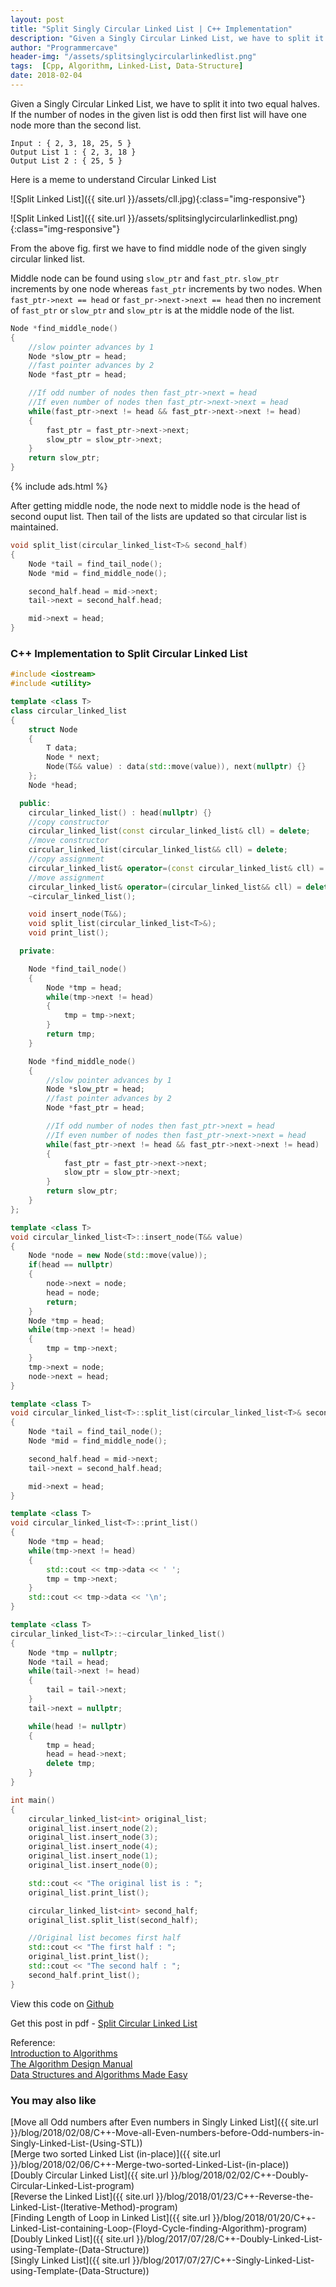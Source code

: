 ```yaml
---
layout: post
title: "Split Singly Circular Linked List | C++ Implementation"
description: "Given a Singly Circular Linked List, we have to split it into two equal halves. If the number of nodes in the given list is odd then first list will have one node more than the second list."
author: "Programmercave"
header-img: "/assets/splitsinglycircularlinkedlist.png"
tags:  [Cpp, Algorithm, Linked-List, Data-Structure]
date: 2018-02-04
---
```


Given a Singly Circular Linked List, we have to split it into two equal halves. If the number of nodes in the given list is odd then first list will have one node more than the second list.

```
Input : { 2, 3, 18, 25, 5 }
Output List 1 : { 2, 3, 18 }
Output List 2 : { 25, 5 }
```

Here is a meme to understand Circular Linked List

![Split Linked List]({{ site.url }}/assets/cll.jpg){:class="img-responsive"}

![Split Linked List]({{ site.url }}/assets/splitsinglycircularlinkedlist.png){:class="img-responsive"}

From the above fig. first we have to find middle node of the given singly circular linked list.

Middle node can be found using `slow_ptr` and `fast_ptr`. `slow_ptr` increments by one node whereas `fast_ptr` increments by two nodes. When `fast_ptr->next == head` or `fast_pr->next->next == head` then no increment of `fast_ptr` or `slow_ptr` and `slow_ptr` is at the middle node of the list.

```cpp
Node *find_middle_node()
{
    //slow pointer advances by 1
    Node *slow_ptr = head;
    //fast pointer advances by 2
    Node *fast_ptr = head;

    //If odd number of nodes then fast_ptr->next = head
    //If even number of nodes then fast_ptr->next->next = head
    while(fast_ptr->next != head && fast_ptr->next->next != head)
    {
        fast_ptr = fast_ptr->next->next;
        slow_ptr = slow_ptr->next;
    }
    return slow_ptr;
}
```
{% include ads.html %}<br/>

After getting middle node, the node next to middle node is the head of second ouput list. Then tail of the lists are updated so that circular list is maintained.

```cpp
void split_list(circular_linked_list<T>& second_half)
{
    Node *tail = find_tail_node();
    Node *mid = find_middle_node();

    second_half.head = mid->next;
    tail->next = second_half.head;

    mid->next = head;
}
```

<h3>C++ Implementation to Split Circular Linked List</h3>

```cpp
#include <iostream>
#include <utility>

template <class T>
class circular_linked_list
{
    struct Node
    {
        T data;
        Node * next;
        Node(T&& value) : data(std::move(value)), next(nullptr) {}
    };
    Node *head;

  public:
    circular_linked_list() : head(nullptr) {}
    //copy constructor
    circular_linked_list(const circular_linked_list& cll) = delete;
    //move constructor
    circular_linked_list(circular_linked_list&& cll) = delete;
    //copy assignment
    circular_linked_list& operator=(const circular_linked_list& cll) = delete;
    //move assignment
    circular_linked_list& operator=(circular_linked_list&& cll) = delete;
    ~circular_linked_list();

    void insert_node(T&&);
    void split_list(circular_linked_list<T>&);
    void print_list();

  private:

    Node *find_tail_node()
    {
        Node *tmp = head;
        while(tmp->next != head)
        {
            tmp = tmp->next;
        }
        return tmp;
    }

    Node *find_middle_node()
    {
        //slow pointer advances by 1
        Node *slow_ptr = head;
        //fast pointer advances by 2
        Node *fast_ptr = head;

        //If odd number of nodes then fast_ptr->next = head
        //If even number of nodes then fast_ptr->next->next = head
        while(fast_ptr->next != head && fast_ptr->next->next != head)
        {
            fast_ptr = fast_ptr->next->next;
            slow_ptr = slow_ptr->next;
        }
        return slow_ptr;
    }
};

template <class T>
void circular_linked_list<T>::insert_node(T&& value)
{
    Node *node = new Node(std::move(value));
    if(head == nullptr)
    {
        node->next = node;
        head = node;
        return;
    }
    Node *tmp = head;
    while(tmp->next != head)
    {
        tmp = tmp->next;
    }
    tmp->next = node;
    node->next = head;
}

template <class T>
void circular_linked_list<T>::split_list(circular_linked_list<T>& second_half)
{
    Node *tail = find_tail_node();
    Node *mid = find_middle_node();

    second_half.head = mid->next;
    tail->next = second_half.head;

    mid->next = head;
}

template <class T>
void circular_linked_list<T>::print_list()
{
    Node *tmp = head;
    while(tmp->next != head)
    {
        std::cout << tmp->data << ' ';
        tmp = tmp->next;
    }
    std::cout << tmp->data << '\n';
}

template <class T>
circular_linked_list<T>::~circular_linked_list()
{
    Node *tmp = nullptr;
    Node *tail = head;
    while(tail->next != head)
    {
        tail = tail->next;
    }
    tail->next = nullptr;

    while(head != nullptr)
    {
        tmp = head;
        head = head->next;
        delete tmp;
    }
}

int main()
{
    circular_linked_list<int> original_list;
    original_list.insert_node(2);
    original_list.insert_node(3);
    original_list.insert_node(4);
    original_list.insert_node(1);
    original_list.insert_node(0);

    std::cout << "The original list is : ";
    original_list.print_list();

    circular_linked_list<int> second_half;
    original_list.split_list(second_half);

    //Original list becomes first half
    std::cout << "The first half : ";
    original_list.print_list();
    std::cout << "The second half : ";
    second_half.print_list();
}
```

View this code on [Github](https://github.com/{{site.github_username}}/Algo-Data-Structure/blob/master/Split%20Circular%20Linked%20List/C++/splitcll.cpp)

Get this post in pdf - [Split Circular Linked List](https://www.file-up.org/qv2awmamvncm)

Reference:<br/>
[Introduction to Algorithms](https://amzn.to/2OarGBs)<br/>
[The Algorithm Design Manual](https://amzn.to/2CH9h9Z)<br/>
[Data Structures and Algorithms Made Easy](https://amzn.to/2NLM0dd)<br/>

 <input type="hidden" name="IL_IN_ARTICLE"> 
<h3>You may also like</h3>
[Move all Odd numbers after Even numbers in Singly Linked List]({{ site.url }}/blog/2018/02/08/C++-Move-all-Even-numbers-before-Odd-numbers-in-Singly-Linked-List-(Using-STL))<br/>
[Merge two sorted Linked List (in-place)]({{ site.url }}/blog/2018/02/06/C++-Merge-two-sorted-Linked-List-(in-place))<br/>
[Doubly Circular Linked List]({{ site.url }}/blog/2018/02/02/C++-Doubly-Circular-Linked-List-program)<br/>
[Reverse the Linked List]({{ site.url }}/blog/2018/01/23/C++-Reverse-the-Linked-List-(Iterative-Method)-program)<br/>
[Finding Length of Loop in Linked List]({{ site.url }}/blog/2018/01/20/C++-Linked-List-containing-Loop-(Floyd-Cycle-finding-Algorithm)-program)<br/>
[Doubly Linked List]({{ site.url }}/blog/2017/07/28/C++-Doubly-Linked-List-using-Template-(Data-Structure))<br/>
[Singly Linked List]({{ site.url }}/blog/2017/07/27/C++-Singly-Linked-List-using-Template-(Data-Structure))






